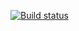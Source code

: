 [![Build status](https://ci.appveyor.com/api/projects/status/oakyu4xrpmkwhdua?svg=true)](https://ci.appveyor.com/project/Timurandteam/postman)